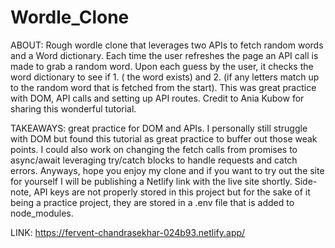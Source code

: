 # Wordle_Clone

ABOUT: Rough wordle clone that leverages two APIs to fetch random words and a Word dictionary. Each time the user refreshes the page an API call is made to grab a random word. Upon each guess by the user, it checks the word dictionary to see if 1. ( the word exists) and 2. (if any letters match up to the random word that is fetched from the start). This was great practice with DOM, API calls and setting up API routes. Credit to Ania Kubow for sharing this wonderful tutorial.

TAKEAWAYS: great practice for DOM and APIs. I personally still struggle with DOM but found this tutorial as great practice to buffer out those weak points. I could also work on changing the fetch calls from promises to async/await leveraging try/catch blocks to handle requests and catch errors. Anyways, hope you enjoy my clone and if you want to try out the site for yourself I will be publishing a Netlify link with the live site shortly. Side-note, API keys are not properly stored in this project but for the sake of it being a practice project, they are stored in a .env file that is added to node_modules.

LINK: https://fervent-chandrasekhar-024b93.netlify.app/
